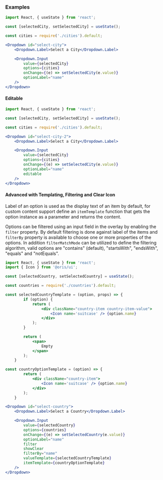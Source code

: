 ### Examples

```jsx
import React, { useState } from 'react';

const [selectedCity, setSelectedCity] = useState();

const cities = require('./cities').default;

<Dropdown id="select-city">
    <Dropdown.Label>Select a City</Dropdown.Label>

    <Dropdown.Input 
        value={selectedCity}
        options={cities}
        onChange={(e) => setSelectedCity(e.value)}
        optionLabel="name"
    />
</Dropdown>
```

#### Editable

```jsx
import React, { useState } from 'react';

const [selectedCity, setSelectedCity] = useState();

const cities = require('./cities').default;

<Dropdown id="select-city-2">
    <Dropdown.Label>Select a City</Dropdown.Label>

    <Dropdown.Input 
        value={selectedCity}
        options={cities}
        onChange={(e) => setSelectedCity(e.value)}
        optionLabel="name"
        editable
    />
</Dropdown>
```

#### Advanced with Templating, Filtering and Clear Icon

Label of an option is used as the display text of an item by default, for custom content support define an `itemTemplate` function that gets the option instance as a parameter and returns the content.

Options can be filtered using an input field in the overlay by enabling the `filter` property. By default filtering is done against label of the items and `filterBy` property is available to choose one or more properties of the options. In addition `filterMatchMode` can be utilized to define the filtering algorithm, valid options are "contains" (default), "startsWith", "endsWith", "equals" and "notEquals".

```jsx
import React, { useState } from 'react';
import { Icon } from '@oris/ui';

const [selectedCountry, setSelectedCountry] = useState();

const countries = require('./countries').default;

const selectedCountryTemplate = (option, props) => {
        if (option) {
            return (
                <div className="country-item country-item-value">
                    <Icon name='suitcase' /> {option.name}
                </div>
            );
        }

        return (
            <span>
                Empty
            </span>
        );
    }

const countryOptionTemplate = (option) => {
        return (
            <div className="country-item">
                <Icon name='suitcase' /> {option.name}
            </div>
        );
    }

<Dropdown id="select-country">
    <Dropdown.Label>Select a Country</Dropdown.Label>

    <Dropdown.Input 
        value={selectedCountry}
        options={countries}
        onChange={(e) => setSelectedCountry(e.value)}
        optionLabel="name"
        filter
        showClear
        filterBy="name"
        valueTemplate={selectedCountryTemplate}
        itemTemplate={countryOptionTemplate}
    />
</Dropdown>
```